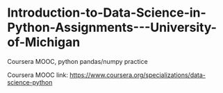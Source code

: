 # Introduction-to-Data-Science-in-Python-Assignments---University-of-Michigan
Coursera MOOC, python pandas/numpy practice

Coursera MOOC link: https://www.coursera.org/specializations/data-science-python
